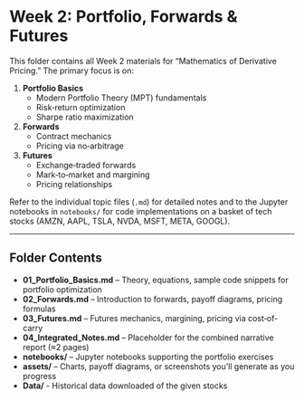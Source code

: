 # Week 2: Portfolio, Forwards & Futures

This folder contains all Week 2 materials for “Mathematics of Derivative Pricing.” The primary focus is on:

1. **Portfolio Basics**  
   - Modern Portfolio Theory (MPT) fundamentals  
   - Risk‐return optimization  
   - Sharpe ratio maximization  
2. **Forwards**  
   - Contract mechanics  
   - Pricing via no‐arbitrage  
3. **Futures**  
   - Exchange‐traded forwards  
   - Mark‐to‐market and margining  
   - Pricing relationships

Refer to the individual topic files (`.md`) for detailed notes and to the Jupyter notebooks in `notebooks/` for code implementations on a basket of tech stocks (AMZN, AAPL, TSLA, NVDA, MSFT, META, GOOGL).

<!--Once all concepts are covered, consolidate them into the **[Integrated Weekly Report](./04_Integrated_Notes.md)**.-->

---

## Folder Contents

- **01_Portfolio_Basics.md** – Theory, equations, sample code snippets for portfolio optimization  
- **02_Forwards.md** – Introduction to forwards, payoff diagrams, pricing formulas  
- **03_Futures.md** – Futures mechanics, margining, pricing via cost‐of‐carry  
- **04_Integrated_Notes.md** – Placeholder for the combined narrative report (≈2 pages)  
- **notebooks/** – Jupyter notebooks supporting the portfolio exercises  
- **assets/** – Charts, payoff diagrams, or screenshots you’ll generate as you progress
- **Data/** - Historical data downloaded of the given stocks
